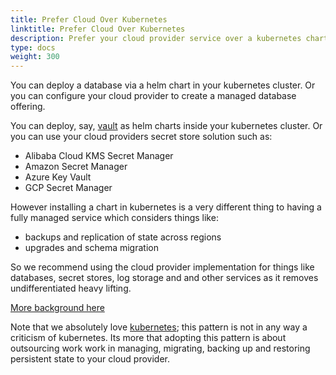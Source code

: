 ```yaml
---
title: Prefer Cloud Over Kubernetes
linktitle: Prefer Cloud Over Kubernetes
description: Prefer your cloud provider service over a kubernetes chart
type: docs
weight: 300
---
```


You can deploy a database via a helm chart in your kubernetes cluster. Or you can configure your cloud provider to create a managed database offering.

You can deploy, say, [vault](https://www.vaultproject.io/) as helm charts inside your kubernetes cluster. Or you can use your cloud providers secret store solution such as:

* Alibaba Cloud KMS Secret Manager
* Amazon Secret Manager
* Azure Key Vault
* GCP Secret Manager

However installing a chart in kubernetes is a very different thing to having a fully managed service which considers things like:

* backups and replication of state across regions
* upgrades and schema migration
                  
So we recommend using the cloud provider implementation for things like databases, secret stores, log storage and and other services as it removes undifferentiated heavy lifting. 

[More background here](/v3/devops/cloud-native/#prefer-cloud-over-kubernetes)

Note that we absolutely love [kubernetes](https://kubernetes.io/); this pattern is not in any way a criticism of kubernetes. Its more that adopting this pattern is about outsourcing work work in managing, migrating, backing up and restoring persistent state to your cloud provider.